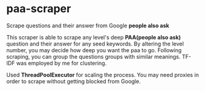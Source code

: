 # paa-scraper
Scrape questions and their answer from Google **people also ask**

This scraper is able to scrape any level's deep **PAA(people also ask)** question and their answer for any seed keywords.
By altering the level number, you may decide how deep you want the paa to go. 
Following scraping, you can group the questions groups with similar meanings. TF-IDF was employed by me for clustering.

Used **ThreadPoolExecutor** for scaling the process. You may need proxies in order to scrape without getting blocked from Google.
